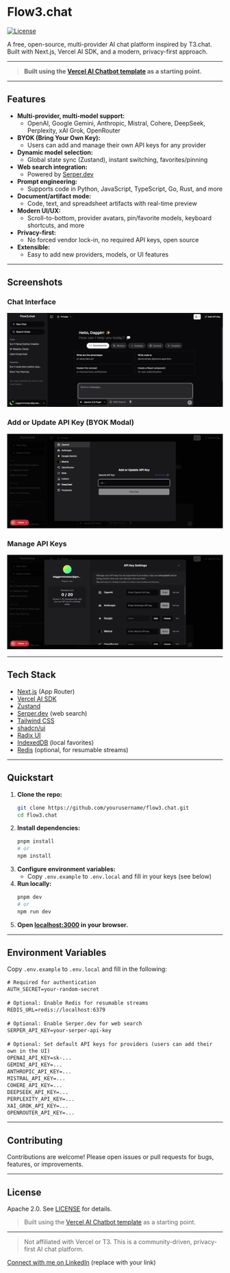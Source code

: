 # Flow3.chat

[![License](https://img.shields.io/badge/license-Apache%202.0-blue.svg)](LICENSE)

A free, open-source, multi-provider AI chat platform inspired by T3.chat. Built with Next.js, Vercel AI SDK, and a modern, privacy-first approach.

---

> **Built using the [Vercel AI Chatbot template](https://github.com/vercel/ai-chatbot) as a starting point.**

---

## Features

- **Multi-provider, multi-model support:**
  - OpenAI, Google Gemini, Anthropic, Mistral, Cohere, DeepSeek, Perplexity, xAI Grok, OpenRouter
- **BYOK (Bring Your Own Key):**
  - Users can add and manage their own API keys for any provider
- **Dynamic model selection:**
  - Global state sync (Zustand), instant switching, favorites/pinning
- **Web search integration:**
  - Powered by [Serper.dev](https://serper.dev)
- **Prompt engineering:**
  - Supports code in Python, JavaScript, TypeScript, Go, Rust, and more
- **Document/artifact mode:**
  - Code, text, and spreadsheet artifacts with real-time preview
- **Modern UI/UX:**
  - Scroll-to-bottom, provider avatars, pin/favorite models, keyboard shortcuts, and more
- **Privacy-first:**
  - No forced vendor lock-in, no required API keys, open source
- **Extensible:**
  - Easy to add new providers, models, or UI features

---

## Screenshots

### Chat Interface

![Chat Interface](public/screenshots/chat-interface.png)

### Add or Update API Key (BYOK Modal)

![Add or Update API Key](public/screenshots/BYOK-modal.png)

### Manage API Keys

![Manage API Keys](public/screenshots/manage-key.png)

---

## Tech Stack

- [Next.js](https://nextjs.org) (App Router)
- [Vercel AI SDK](https://sdk.vercel.ai/docs)
- [Zustand](https://zustand-demo.pmnd.rs/)
- [Serper.dev](https://serper.dev) (web search)
- [Tailwind CSS](https://tailwindcss.com)
- [shadcn/ui](https://ui.shadcn.com)
- [Radix UI](https://radix-ui.com)
- [IndexedDB](https://developer.mozilla.org/en-US/docs/Web/API/IndexedDB_API) (local favorites)
- [Redis](https://redis.io/) (optional, for resumable streams)

---

## Quickstart

1. **Clone the repo:**
   ```bash
   git clone https://github.com/yourusername/flow3.chat.git
   cd flow3.chat
   ```
2. **Install dependencies:**
   ```bash
   pnpm install
   # or
   npm install
   ```
3. **Configure environment variables:**
   - Copy `.env.example` to `.env.local` and fill in your keys (see below)
4. **Run locally:**
   ```bash
   pnpm dev
   # or
   npm run dev
   ```
5. **Open [localhost:3000](http://localhost:3000) in your browser.**

---

## Environment Variables

Copy `.env.example` to `.env.local` and fill in the following:

```
# Required for authentication
AUTH_SECRET=your-random-secret

# Optional: Enable Redis for resumable streams
REDIS_URL=redis://localhost:6379

# Optional: Enable Serper.dev for web search
SERPER_API_KEY=your-serper-api-key

# Optional: Set default API keys for providers (users can add their own in the UI)
OPENAI_API_KEY=sk-...
GEMINI_API_KEY=...
ANTHROPIC_API_KEY=...
MISTRAL_API_KEY=...
COHERE_API_KEY=...
DEEPSEEK_API_KEY=...
PERPLEXITY_API_KEY=...
XAI_GROK_API_KEY=...
OPENROUTER_API_KEY=...
```

---

## Contributing

Contributions are welcome! Please open issues or pull requests for bugs, features, or improvements.

---

## License

Apache 2.0. See [LICENSE](LICENSE) for details.

> Built using the [Vercel AI Chatbot template](https://github.com/vercel/ai-chatbot) as a starting point.

---

> Not affiliated with Vercel or T3. This is a community-driven, privacy-first AI chat platform.

[Connect with me on LinkedIn](https://www.linkedin.com/in/your-linkedin/) (replace with your link)
